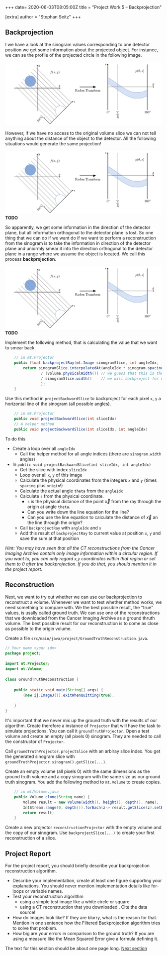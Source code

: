 +++
date= 2020-06-03T08:05:00Z
title = "Project Work 5 – Backprojection"

[extra]
author = "Stephan Seitz"
+++


## Backprojection

I we have a look at the sinogram values corresponding to one detector position we get some information about the projected object.
For instance, we can se the profile of the projected circle in the following image.

![sinogram](../sinogram.png)

However, if we have no access to the original volume slice we can not tell anything about the distance of the object to the detector.
All the following situations would generate the same projection!


![sinogram](../sinogram.png)
**TODO**

So apparently, we get some information in the direction of the detector plane, but all information orthogonal to the detector plane
is lost.
So one thing that we can do if we want do if we want to perform a reconstruction from the sinogram is to take the information in direction of the detector plane
and uniormly smear it into the direction orthogonal to the detector plane in a range where we assume the object is located.
We call this process **backprojection**.

![sinogram](../sinogram.png)
**TODO**

Implement the following method, that is calculating the value that we want to smear back.
```java
    // in mt.Projector
    public float backprojectRay(mt.Image sinogramSlice, int angleIdx, float s) {
        return sinogramSlice.interpolatedAt(angleIdx * sinogram.spacing, s) // * sinogram.spacing is necessary because spacing is not valid for our angle indices (actually each coordinate should have their own spacing).
                / (volume.physicalWidth()) // we guess that this is the size of our object
                / sinogramSlice.width()    // we will backproject for each angle. We can take the mean of all angle position that we have here.
                );
    }
```
Use this method in `projectBackwardSlice` to backproject for each pixel `x`, `y` a horizontal line of the sinogram (all possible angles).

```java
    // in mt.Projector
    public void projectBackwardSlice(int sliceIdx)
    // A helper method
    public void projectBackwardSlice(int sliceIdx, int angleIdx)
```

To do this 

- Create a loop over all `angleIdx`
    - Call the helper method for all angle indices (there are `sinogram.width` angles)
- In `public void projectBackwardSlice(int sliceIdx, int angleIdx)`
    - Get the slice with index `sliceIdx`
    - Loop over all `x`, `y` of this image
    - Calculate the physical coordinates from the integers `x` and `y` (times `spacing` plus `origin`!)
    - Calculate the actual angle `theta` from the `angleIdx`
    - Calculate `s` from the physical coordinate.
      - `s` is the physical distance of the point $\vec{x}$ from the ray through the origin at angle `theta`.
      - Can you write down the line equation for the line?
      - Can you use the line equation to calculate the distance of $\vec{x}$ an the line through the origin?
    - Call `backprojectRay` with `angleIdx` and `s`
    - Add this result of `backprojectRay` to current value at position `x`, `y` and save the sum at that position

*Hint: You may have seen that all the CT reconstructions from the Cancer Imaging Archive contain only image information
within a circular region. If you want to, you can only regard `x`,`y` coordinates within that region or set them to 0 after
the backprojection. If you do that, you should mention it in the project report.*


## Reconstruction

Next, we want to try out whether we can use our backprojection to reconstruct a volume.
Whenever we want to test whether method works, we need something to compare with.
We the best possible result, the "true" values, is usally called ground truth.
We can use one of the reconstructions that we downloaded from the Cancer Imaging Archive as a ground thruth volume.
The best possible result for our reconstruction is to come as close as possible to the origin volume.

Create a file `src/main/java/project/GroundTruthReconstruction.java`.

```java
// Your name <your idm>
package project;

import mt.Projector;
import mt.Volume;

class GroundTruthReconstruction {

    public static void main(String[] args) {
        (new ij.ImageJ()).exitWhenQuitting(true);

    }
}
```

It's important that we never mix up the ground truth with the results of our algorithm.
Create therefore a instance of `Projector` that will have the task to simulate projections.
You can call it `groundTruthProjector`. 
Open a test volume and create an empty (all pixels 0) sinogram. They are needed to call the constructor of `Projector`.

Call `groundTruthProjector.projectSlice` with an arbiray slice index. You get the generated sinogram slice with
`groundTruthProjector.sinogram().getSlice(...)`.

Create an empty volume (all pixels 0)  with the same dimensions as the ground truth volume and a copy sinogram with the
same size as our ground truth sinogram. You add the following method to `mt.Volume` to create copies.

```java
    // in mt/Volume.java
    public Volume clone(String name) {
        Volume result = new Volume(width(), height(), depth(), name);
        IntStream.range(0, depth()).forEach(z-> result.getSlice(z).setBuffer(Arrays.copyOf(slices[z].buffer(), slices[z].buffer().length)));
        return result;
    }
```

Create a new projector `reconstructionProjector` with the empty volume and the copy of our sinogram.
Use `backprojectSlice(...)` to create your first reconstruction of a slice.

## Project Report

For the project report, you should briefly describe your backprojection reconstruction algorithm.

- Describe your implementation, create at least one figure supporting your explanations.
You should never mention implementation details like for-loops or variable names.
- Test your reconstruction algorithm
    - using a simple test image like a white circle or square
    - using a CT reconstruction that you downloaded . Cite the data source!
- How do images look like? If they are blurry, what is the reason for that.
Mention in one sentence how the Filtered Backprojection algorithm tries to solve that problem.
- How big are your errors in comparison to the ground truth? If you are using a measure like the Mean Squared Error give
a formula defining it.


The text for this section should be about one page long. 
[Next section](../reconstruction)
